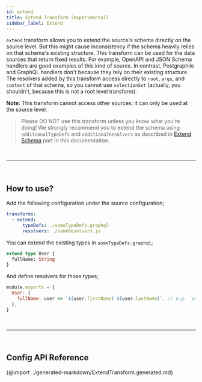 ```yaml
---
id: extend
title: Extend Transform (experimental)
sidebar_label: Extend
---
```


`extend` transform allows you to extend the source's schema directly on the source level. But this might cause inconsistency if the schema heavily relies on that schema's existing structure. This transform can be used for the data sources that return fixed results. For example, OpenAPI and JSON Schema handlers are good examples of this kind of source. In contrast, Postgraphile and GraphQL handlers don't because they rely on their existing structure. The resolvers added by this transform access directly to `root`, `args`, and `context` of that schema, so you cannot use `selectionSet` (actually, you shouldn't, because this is not a root level transform).

**Note:** This transform cannot access other sources; it can only be used at the source level.

> Please DO NOT use this transform unless you know what you're doing! We strongly recommend you to extend the schema using `additionalTypeDefs` and `additionalResolvers` as described in [Extend Schema](/docs/getting-started/multiple-apis) part in this documentation.



<p>&nbsp;</p>

------

<p>&nbsp;</p>


## How to use?

Add the following configuration under the source configuration;

```yaml
transforms:
  - extend:
      typeDefs: ./someTypeDefs.graphql
      resolvers: ./someResolvers.js
```

You can extend the existing types in `someTypeDefs.graphql`;

```graphql
extend type User {
  fullName: String
}
```

And define resolvers for those types;

```js
module.exports = {
  User: {
    fullName: user => `${user.firstName} ${user.lastName}`, // e.g. `user` is the raw result returned by your data source
  },
}
```



<p>&nbsp;</p>

------

<p>&nbsp;</p>


## Config API Reference

{@import ../generated-markdown/ExtendTransform.generated.md}
